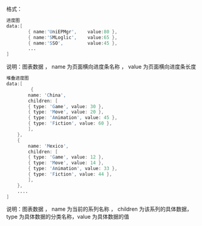 格式：

```d
进度图
data:[
        { name:'UniEPMgr',    value:80 },
        { name:'SMLoglic',    value:65 },
        { name:'SSO',         value:45 },
        ...
]
```

说明：图表数据 ， name 为页面横向进度条名称 ， value 为页面横向进度条长度

```d
堆叠进度图
data:[
         {
        name: 'China',
        children: [
        { type: 'Game', value: 30 },
        { type: 'Move', value: 20 },
        { type: 'Animation', value: 45 },
        { type: 'Fiction', value: 60 },
        ],
    },
    {
        name: 'Mexico',
        children: [
        { type: 'Game', value: 12 },
        { type: 'Move', value: 14 },
        { type: 'Animation', value: 33 },
        { type: 'Fiction', value: 44 },
        ],
    },
    ....
]
```

说明：图表数据 ， name 为当前的系列名称 ， children 为该系列的具体数据，type 为具体数据的分类名称，value 为具体数据的值
